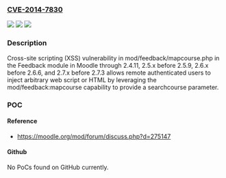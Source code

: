 ### [CVE-2014-7830](https://cve.mitre.org/cgi-bin/cvename.cgi?name=CVE-2014-7830)
![](https://img.shields.io/static/v1?label=Product&message=n%2Fa&color=blue)
![](https://img.shields.io/static/v1?label=Version&message=n%2Fa%20&color=brightgreen)
![](https://img.shields.io/static/v1?label=Vulnerability&message=n%2Fa&color=brightgreen)

### Description

Cross-site scripting (XSS) vulnerability in mod/feedback/mapcourse.php in the Feedback module in Moodle through 2.4.11, 2.5.x before 2.5.9, 2.6.x before 2.6.6, and 2.7.x before 2.7.3 allows remote authenticated users to inject arbitrary web script or HTML by leveraging the mod/feedback:mapcourse capability to provide a searchcourse parameter.

### POC

#### Reference
- https://moodle.org/mod/forum/discuss.php?d=275147

#### Github
No PoCs found on GitHub currently.

